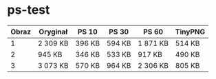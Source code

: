 # ps-test

Obraz | Oryginał | PS 10 | PS 30 | PS 60 | TinyPNG
------------ | ------------- | ------------- | ------------- | ------------- | -------------
1 | 2 309 KB | 396 KB | 594 KB | 1 871 KB | 514 KB
2 | 945 KB | 346 KB | 533 KB | 917 KB | 490 KB
3 | 3 073 KB | 570 KB | 964 KB | 2 306 KB | 805 KB
